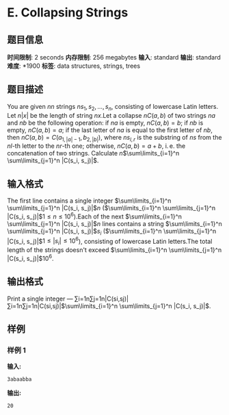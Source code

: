# E. Collapsing Strings

## 题目信息

**时间限制**: 2 seconds
**内存限制**: 256 megabytes
**输入**: standard
**输出**: standard
**难度**: *1900
**标签**: data structures, strings, trees

## 题目描述

You are given $n$$n$ strings $n$$s_1, s_2, \dots, s_n$, consisting of lowercase Latin letters. Let $n$$|x|$ be the length of string $n$$x$.Let a collapse $n$$C(a, b)$ of two strings $n$$a$ and $n$$b$ be the following operation: if $n$$a$ is empty, $n$$C(a, b) = b$; if $n$$b$ is empty, $n$$C(a, b) = a$; if the last letter of $n$$a$ is equal to the first letter of $n$$b$, then $n$$C(a, b) = C(a_{1,|a|-1}, b_{2,|b|})$, where $n$$s_{l,r}$ is the substring of $n$$s$ from the $n$$l$-th letter to the $n$$r$-th one; otherwise, $n$$C(a, b) = a + b$, i. e. the concatenation of two strings. Calculate $n$$\sum\limits_{i=1}^n \sum\limits_{j=1}^n |C(s_i, s_j)|$.

## 输入格式

The first line contains a single integer $\sum\limits_{i=1}^n \sum\limits_{j=1}^n |C(s_i, s_j)|$$n$ ($\sum\limits_{i=1}^n \sum\limits_{j=1}^n |C(s_i, s_j)|$$1 \le n \le 10^6$).Each of the next $\sum\limits_{i=1}^n \sum\limits_{j=1}^n |C(s_i, s_j)|$$n$ lines contains a string $\sum\limits_{i=1}^n \sum\limits_{j=1}^n |C(s_i, s_j)|$$s_i$ ($\sum\limits_{i=1}^n \sum\limits_{j=1}^n |C(s_i, s_j)|$$1 \le |s_i| \le 10^6$), consisting of lowercase Latin letters.The total length of the strings doesn't exceed $\sum\limits_{i=1}^n \sum\limits_{j=1}^n |C(s_i, s_j)|$$10^6$.

## 输出格式

Print a single integer — ∑i=1n∑j=1n|C(si,sj)|∑i=1n∑j=1n|C(si,sj)|$\sum\limits_{i=1}^n \sum\limits_{j=1}^n |C(s_i, s_j)|$.

## 样例

### 样例 1

**输入:**
```
3abaabba
```

**输出:**
```
20
```

